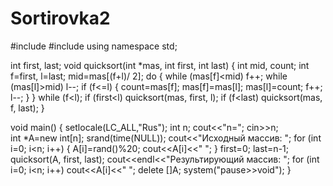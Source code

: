 # Sortirovka2

#include <iostream>
#include <ctime>
using namespace std;

int first, last;
void quicksort(int *mas, int first, int last)
{
int mid, count;
int f=first, l=last;
mid=mas[(f+l)/ 2]; 
do
{
while (mas[f]<mid) f++;
while (mas[l]>mid) l--;
if (f<=l)
{
count=mas[f];
mas[f]=mas[l];
mas[l]=count;
f++;
l--;
}
} while (f<l);
if (first<l) quicksort(mas, first, l);
if (f<last) quicksort(mas, f, last);
}

void main()
{
setlocale(LC_ALL,"Rus");
int n; 
cout<<"n="; cin>>n;  
int *A=new int[n];
srand(time(NULL));
cout<<"Исходный массив: ";
for (int i=0; i<n; i++)
{
A[i]=rand()%20;
cout<<A[i]<<" ";
}
first=0; last=n-1;
quicksort(A, first, last);
cout<<endl<<"Результирующий массив: ";
for (int i=0; i<n; i++) cout<<A[i]<<" ";
delete []A;
system("pause>>void");
}
